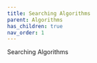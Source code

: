 ```yaml
---
title: Searching Algorithms
parent: Algorithms
has_children: true
nav_order: 1
---
```


Searching Algorithms